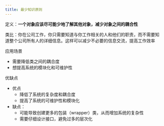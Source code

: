 ```yaml
---
title: 最少知识原则
---
```

定义：**一个对象应该尽可能少地了解其他对象，减少对象之间的耦合性**

类比：你在公司工作，你只需要知道与你工作相关的人和他们的职责，而不需要知道整个公司所有人的详细信息。这样可以减少不必要的信息交流，提高工作效率

应用场景

- 需要降低类之间的耦合度
- 想提高系统的模块化和可维护性

优缺点

- 优点
    - 降低了系统的复杂度和耦合度
    - 提高了系统的可维护性和模块化
- 缺点：
    - 可能导致创建更多的包装（wrapper）类，从而增加系统的复杂性
    - 需要仔细设计接口，避免过多的层次化
